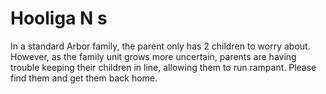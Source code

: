 # Hooliga N s

In a standard Arbor family, the parent only has 2 children to worry about. However, as the family unit grows more uncertain, parents are having trouble keeping their children in line, allowing them to run rampant. Please find them and get them back home.